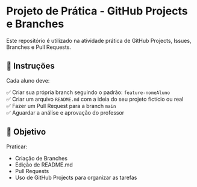 # Projeto de Prática - GitHub Projects e Branches

Este repositório é utilizado na atividade prática de GitHub Projects, Issues, Branches e Pull Requests.

## 📝 Instruções

Cada aluno deve:

✅ Criar sua própria branch seguindo o padrão: `feature-nomeAluno`  
✅ Criar um arquivo `README.md` com a ideia do seu projeto fictício ou real  
✅ Fazer um Pull Request para a branch `main`  
✅ Aguardar a análise e aprovação do professor  

## 🎯 Objetivo

Praticar:

- Criação de Branches
- Edição de README.md
- Pull Requests
- Uso de GitHub Projects para organizar as tarefas
